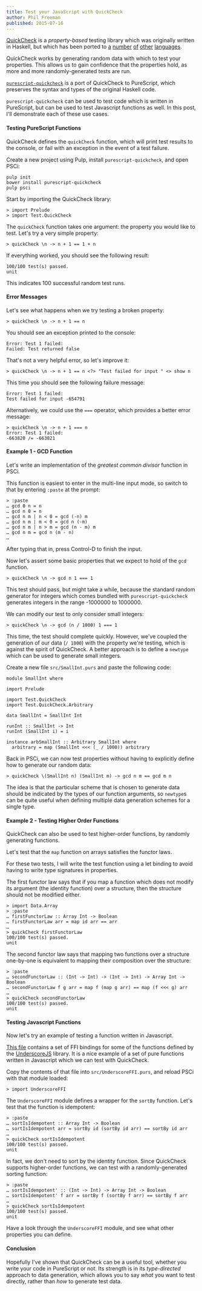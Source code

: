 ```yaml
---
title: Test your JavaScript with QuickCheck
author: Phil Freeman
published: 2015-07-16
---
```


[QuickCheck](http://en.wikipedia.org/wiki/QuickCheck) is a _property-based_ testing library which was originally written in Haskell, but which has been ported to [a](https://github.com/mcandre/node-quickcheck) [number](https://github.com/mcandre/qc) [of](https://github.com/mcandre/cl-quickcheck) [other](https://pypi.python.org/pypi/pytest-quickcheck/) [languages](https://github.com/hayeah/rantly).

QuickCheck works by generating random data with which to test your properties. This allows us to gain confidence that the properties hold, as more and more randomly-generated tests are run.

[`purescript-quickcheck`](http://github.com/purescript/purescript-quickcheck) is a port of QuickCheck to PureScript, which preserves the syntax and types of the original Haskell code.

`purescript-quickcheck` can be used to test code which is written in PureScript, but can be used to test Javascript functions as well. In this post, I'll demonstrate each of these use cases.

#### Testing PureScript Functions

QuickCheck defines the `quickCheck` function, which will print test results to the console, or fail with an exception in the event of a test failure.

Create a new project using Pulp, install `purescript-quickcheck`, and open PSCi:

```text
pulp init
bower install purescript-quickcheck
pulp psci
```

Start by importing the QuickCheck library:

```
> import Prelude
> import Test.QuickCheck
```

The `quickCheck` function takes one argument: the property you would like to test. Let's try a very simple property:

```
> quickCheck \n -> n + 1 == 1 + n
```

If everything worked, you should see the following result:

```
100/100 test(s) passed.
unit
```

This indicates 100 successful random test runs.

#### Error Messages

Let's see what happens when we try testing a broken property:

```
> quickCheck \n -> n + 1 == n
```

You should see an exception printed to the console:

```
Error: Test 1 failed:
Failed: Test returned false
```

That's not a very helpful error, so let's improve it:

```
> quickCheck \n -> n + 1 == n <?> "Test failed for input " <> show n
```

This time you should see the following failure message:

```
Error: Test 1 failed:
Test failed for input -654791
```

Alternatively, we could use the `===` operator, which provides a better error message:

```
> quickCheck \n -> n + 1 === n
Error: Test 1 failed:
-663820 /= -663821
```

#### Example 1 - GCD Function

Let's write an implementation of the _greatest common divisor_ function in PSCi.

This function is easiest to enter in the multi-line input mode, so switch to
that by entering `:paste` at the prompt:

```
> :paste
… gcd 0 n = n
… gcd n 0 = n
… gcd n m | n < 0 = gcd (-n) m
… gcd n m | m < 0 = gcd n (-m)
… gcd n m | n > m = gcd (n - m) m
… gcd n m = gcd n (m - n)
…
```

After typing that in, press Control-D to finish the input.

Now let's assert some basic properties that we expect to hold of the `gcd` function.

```
> quickCheck \n -> gcd n 1 === 1
```

This test should pass, but might take a while, because the standard random generator for integers which comes bundled with `purescript-quickcheck` generates integers in the range -1000000 to 1000000.

We can modify our test to only consider small integers:

```
> quickCheck \n -> gcd (n / 1000) 1 === 1
```

This time, the test should complete quickly. However, we've coupled the generation of our data (`/ 1000`) with the property we're testing, which is against the spirit of QuickCheck. A better approach is to define a `newtype` which can be used to generate small integers.

Create a new file `src/SmallInt.purs` and paste the following code:

```
module SmallInt where

import Prelude

import Test.QuickCheck
import Test.QuickCheck.Arbitrary

data SmallInt = SmallInt Int

runInt :: SmallInt -> Int
runInt (SmallInt i) = i

instance arbSmallInt :: Arbitrary SmallInt where
  arbitrary = map (SmallInt <<< (_ / 1000)) arbitrary
```

Back in PSCi, we can now test properties without having to explicitly define how to generate our random data:

```
> quickCheck \(SmallInt n) (SmallInt m) -> gcd n m == gcd m n
```

The idea is that the particular scheme that is chosen to generate data should be indicated by the types of our function arguments, so `newtype`s can be quite useful when defining multiple data generation schemes for a single type.

#### Example 2 - Testing Higher Order Functions

QuickCheck can also be used to test higher-order functions, by randomly generating functions.

Let's test that the `map` function on arrays satisfies the functor laws.

For these two tests, I will write the test function using a let binding to avoid having to write type signatures in properties.

The first functor law says that if you map a function which does not modify its argument (the identity function) over a structure, then the structure should not be modified either.

```
> import Data.Array
> :paste
… firstFunctorLaw :: Array Int -> Boolean
… firstFunctorLaw arr = map id arr == arr
…
> quickCheck firstFunctorLaw
100/100 test(s) passed.
unit
```

The second functor law says that mapping two functions over a structure one-by-one is equivalent to mapping their composition over the structure:

```
> :paste
… secondFunctorLaw :: (Int -> Int) -> (Int -> Int) -> Array Int -> Boolean
… secondFunctorLaw f g arr = map f (map g arr) == map (f <<< g) arr
…
> quickCheck secondFunctorLaw
100/100 test(s) passed.
unit
```

#### Testing Javascript Functions

Now let's try an example of testing a function written in Javascript.

[This file](https://gist.github.com/paf31/3aedd6c3e3ac5c8a78e7) contains a set of FFI bindings for some of the functions defined by the [UnderscoreJS](http://underscorejs.org/) library. It is a nice example of a set of pure functions written in Javascript which we can test with QuickCheck.

Copy the contents of that file into `src/UnderscoreFFI.purs`, and reload PSCi with that module loaded:

```
> import UnderscoreFFI
```

The `UnderscoreFFI` module defines a wrapper for the `sortBy` function. Let's test that the function is idempotent:

```
> :paste
… sortIsIdempotent :: Array Int -> Boolean
… sortIsIdempotent arr = sortBy id (sortBy id arr) == sortBy id arr
…
> quickCheck sortIsIdempotent
100/100 test(s) passed.
unit
```

In fact, we don't need to sort by the identity function. Since QuickCheck supports higher-order functions, we can test with a randomly-generated sorting function:

```
> :paste
… sortIsIdempotent' :: (Int -> Int) -> Array Int -> Boolean
… sortIsIdempotent' f arr = sortBy f (sortBy f arr) == sortBy f arr
…
> quickCheck sortIsIdempotent
100/100 test(s) passed.
unit
```

Have a look through the `UnderscoreFFI` module, and see what other properties you can define.

#### Conclusion

Hopefully I've shown that QuickCheck can be a useful tool, whether you write your code in PureScript or not. Its strength is in its _type-directed_ approach to data generation, which allows you to say _what_ you want to test directly, rather than _how_ to generate test data.
